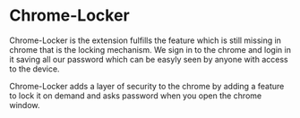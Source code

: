 # Chrome-Locker

Chrome-Locker is the extension fulfills the feature which is still missing in chrome that is the locking mechanism.
We sign in to the chrome and login in it saving all our password which can be easyly seen by anyone with access to the device.

Chrome-Locker adds a layer of security to the chrome by adding a feature to lock it on demand and asks password when you open the chrome window.
